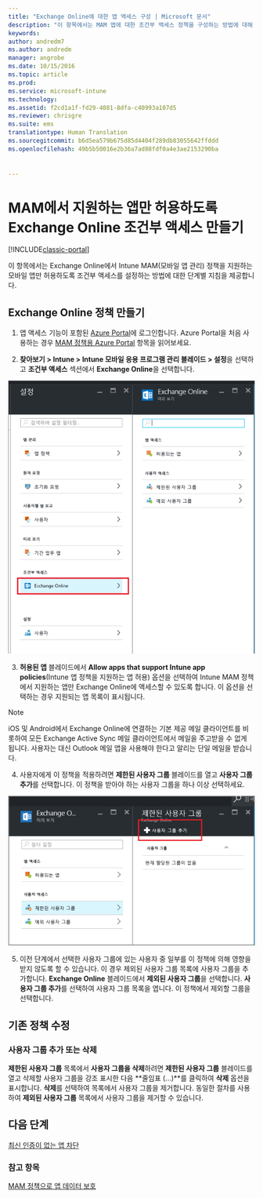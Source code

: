 ```yaml
---
title: "Exchange Online에 대한 앱 액세스 구성 | Microsoft 문서"
description: "이 항목에서는 MAM 앱에 대한 조건부 액세스 정책을 구성하는 방법에 대해 설명합니다."
keywords: 
author: andredm7
ms.author: andredm
manager: angrobe
ms.date: 10/15/2016
ms.topic: article
ms.prod: 
ms.service: microsoft-intune
ms.technology: 
ms.assetid: f2cd1a1f-fd29-4081-8dfa-c40993a107d5
ms.reviewer: chrisgre
ms.suite: ems
translationtype: Human Translation
ms.sourcegitcommit: b6d5ea579b675d85d4404f289db83055642ffddd
ms.openlocfilehash: 49b5b50016e2b36a7ad88fdf0a4e3ae2153290ba


---
```


# <a name="create-an-exchange-online-conditional-access-to-only-allow-apps-supported-by-mam"></a>MAM에서 지원하는 앱만 허용하도록 Exchange Online 조건부 액세스 만들기

[!INCLUDE[classic-portal](../includes/classic-portal.md)]

이 항목에서는 Exchange Online에서 Intune MAM(모바일 앱 관리) 정책을 지원하는 모바일 앱만 허용하도록 조건부 액세스를 설정하는 방법에 대한 단계별 지침을 제공합니다.


## <a name="create-an-exchange-online-policy"></a>Exchange Online 정책 만들기
1.  앱 액세스 기능이 포함된 [Azure Portal](https://portal.azure.com)에 로그인합니다. Azure Portal을 처음 사용하는 경우 [MAM 정책용 Azure Portal](azure-portal-for-microsoft-intune-mam-policies.md) 항목을 읽어보세요.

2.  **찾아보기 > Intune > Intune 모바일 응용 프로그램 관리 블레이드 > 설정**을 선택하고 **조건부 액세스** 섹션에서 **Exchange Online**을 선택합니다.

  ![Exchange Online 옵션이 강조 표시된 조건부 액세스 섹션을 보여 주는 설정 블레이드 스크린샷](../media/mam-ca-settings-exo.png)

3.  **허용된 앱** 블레이드에서 **Allow apps that support Intune app policies**(Intune 앱 정책을 지원하는 앱 허용) 옵션을 선택하여 Intune MAM 정책에서 지원하는 앱만 Exchange Online에 액세스할 수 있도록 합니다. 이 옵션을 선택하는 경우 지원되는 앱 목록이 표시됩니다.

  >[!NOTE]
  >iOS 및 Android에서 Exchange Online에 연결하는 기본 제공 메일 클라이언트를 비롯하여 모든 Exchange Active Sync 메일 클라이언트에서 메일을 주고받을 수 없게 됩니다. 사용자는 대신 Outlook 메일 앱을 사용해야 한다고 알리는 단일 메일을 받습니다. 
4.   사용자에게 이 정책을 적용하려면 **제한된 사용자 그룹** 블레이드를 열고 **사용자 그룹 추가**를 선택합니다. 이 정책을 받아야 하는 사용자 그룹을 하나 이상 선택하세요.

  ![사용자 그룹 추가 옵션이 강조 표시된 제한된 사용자 그룹 블레이드의 스크린샷](../media/mam-ca-add-user-group.png)

5.  이전 단계에서 선택한 사용자 그룹에 있는 사용자 중 일부를 이 정책에 의해 영향을 받지 않도록 할 수 있습니다. 이 경우 제외된 사용자 그룹 목록에 사용자 그룹을 추가합니다. **Exchange Online** 블레이드에서 **제외된 사용자 그룹**을 선택합니다. **사용자 그룹 추가**를 선택하여 사용자 그룹 목록을 엽니다. 이 정책에서 제외할 그룹을 선택합니다.  

## <a name="modify-an-existing-policy"></a>기존 정책 수정
### <a name="add-or-delete-user-groups"></a>사용자 그룹 추가 또는 삭제

**제한된 사용자 그룹** 목록에서 **사용자 그룹을 삭제**하려면 **제한된 사용자 그룹** 블레이드를 열고 삭제할 사용자 그룹을 강조 표시한 다음 **줄임표 (...)**를 클릭하여 **삭제** 옵션을 표시합니다. **삭제**를 선택하여 목록에서 사용자 그룹을 제거합니다. 동일한 절차를 사용하여 **제외된 사용자 그룹** 목록에서 사용자 그룹을 제거할 수 있습니다.


## <a name="next-steps"></a>다음 단계
[최신 인증이 없는 앱 차단](block-apps-with-no-modern-authentication.md)
### <a name="see-also"></a>참고 항목
[MAM 정책으로 앱 데이터 보호](protect-app-data-using-mobile-app-management-policies-with-microsoft-intune.md)



<!--HONumber=Dec16_HO2-->


